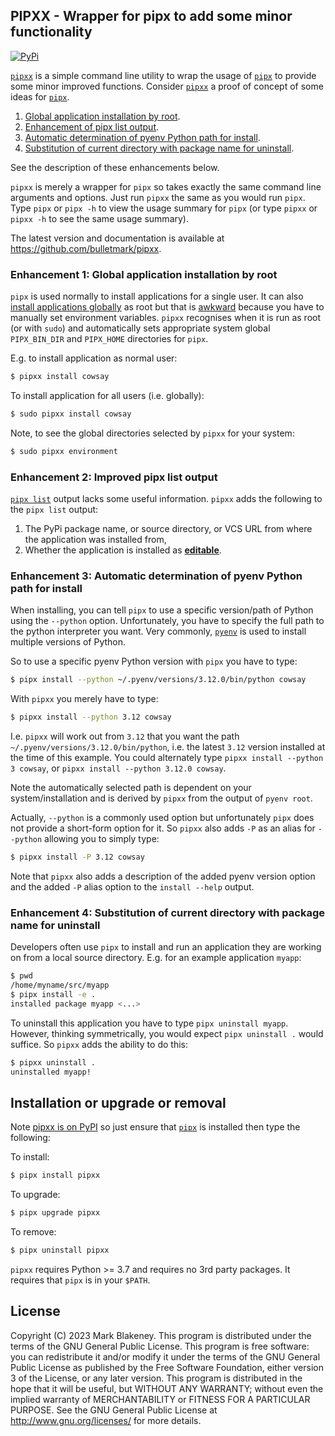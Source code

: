 ## PIPXX - Wrapper for pipx to add some minor functionality
[![PyPi](https://img.shields.io/pypi/v/pipxx)](https://pypi.org/project/pipxx/)

[`pipxx`][pipxx] is a simple command line utility to wrap the usage of
[`pipx`][pipx] to provide some minor improved functions. Consider
[`pipxx`][pipxx] a proof of concept of some ideas for [`pipx`][pipx].

1. [Global application installation by
   root](#enhancement-1-global-application-installation-by-root).
2. [Enhancement of pipx list
   output](#enhancement-2-improved-pipx-list-output).
3. [Automatic determination of pyenv Python path for
   install](#enhancement-3-automatic-determination-of-pyenv-python-path-for-install).
4. [Substitution of current directory with package name for
   uninstall](#enhancement-4-substitution-of-current-directory-with-package-name-for-uninstall).

See the description of these enhancements below.

`pipxx` is merely a wrapper for `pipx` so takes exactly the same command
line arguments and options. Just run `pipxx` the same as you would run
`pipx`. Type `pipx` or `pipx -h` to view the usage summary for `pipx`
(or type `pipxx` or `pipxx -h` to see the same usage summary).

The latest version and documentation is available at
https://github.com/bulletmark/pipxx.

### Enhancement 1: Global application installation by root

`pipx` is used normally to install applications for a single user. It
can also [install applications
globally](https://pypa.github.io/pipx/installation/#installation-options)
as root but that is [awkward](https://github.com/pypa/pipx/issues/754)
because you have to manually set environment variables. `pipxx`
recognises when it is run as root (or with `sudo`) and automatically
sets appropriate system global `PIPX_BIN_DIR` and `PIPX_HOME`
directories for `pipx`.

E.g. to install application as normal user:

```bash
$ pipxx install cowsay
```

To install application for all users (i.e. globally):

```bash
$ sudo pipxx install cowsay
```

Note, to see the global directories selected by `pipxx` for your system:

```bash
$ sudo pipxx environment
   ```

### Enhancement 2: Improved pipx list output

[`pipx list`](https://pypa.github.io/pipx/docs/#pipx-list)
output lacks some useful information. `pipxx` adds the following
to the `pipx list` output:

1. The PyPi package name, or source directory, or VCS URL from where the
   application was installed from,
2. Whether the application is installed as
   [__editable__](https://pypa.github.io/pipx/docs/#pipx-install).

### Enhancement 3: Automatic determination of pyenv Python path for install

When installing, you can tell `pipx` to use a specific version/path of
Python using the `--python` option. Unfortunately, you have to specify
the full path to the python interpreter you want. Very commonly,
[`pyenv`](https://github.com/pyenv/pyenv) is used to install multiple
versions of Python.

So to use a specific pyenv Python version with `pipx` you have to type:

```sh
$ pipx install --python ~/.pyenv/versions/3.12.0/bin/python cowsay
```

With `pipxx` you merely have to type:

```sh
$ pipxx install --python 3.12 cowsay
```

I.e. `pipxx` will work out from `3.12` that you want the path
`~/.pyenv/versions/3.12.0/bin/python`, i.e. the latest `3.12` version
installed at the time of this example. You could alternately type `pipxx
install --python 3 cowsay`, or `pipxx install --python 3.12.0 cowsay`.

Note the automatically selected path is dependent on your
system/installation and is derived by `pipxx` from the output of `pyenv
root`.

Actually, `--python` is a commonly used option but unfortunately `pipx`
does not provide a short-form option for it. So `pipxx` also adds `-P`
as an alias for `--python` allowing you to simply type:

```sh
$ pipxx install -P 3.12 cowsay
```

Note that `pipxx` also adds a description of the added pyenv version
option and the added `-P` alias option to the `install --help` output.

### Enhancement 4: Substitution of current directory with package name for uninstall

Developers often use `pipx` to install and run an application they are
working on from a local source directory. E.g. for an example
application `myapp`:

```sh
$ pwd
/home/myname/src/myapp
$ pipx install -e .
installed package myapp <...>
```

To uninstall this application you have to type `pipx uninstall myapp`.
However, thinking symmetrically, you would expect `pipx uninstall .`
would suffice. So `pipxx` adds the ability to do this:


```sh
$ pipxx uninstall .
uninstalled myapp!
```

## Installation or upgrade or removal

Note [pipxx is on PyPI](https://pypi.org/project/pipxx/) so just ensure
that [`pipx`](https://pypa.github.io/pipx/) is installed then type the
following:

To install:

```bash
$ pipx install pipxx
```

To upgrade:

```bash
$ pipx upgrade pipxx
```

To remove:

```bash
$ pipx uninstall pipxx
```

`pipxx` requires Python >= 3.7 and requires no 3rd party packages. It
requires that `pipx` is in your `$PATH`.

## License

Copyright (C) 2023 Mark Blakeney. This program is distributed under the
terms of the GNU General Public License.
This program is free software: you can redistribute it and/or modify it
under the terms of the GNU General Public License as published by the
Free Software Foundation, either version 3 of the License, or any later
version.
This program is distributed in the hope that it will be useful, but
WITHOUT ANY WARRANTY; without even the implied warranty of
MERCHANTABILITY or FITNESS FOR A PARTICULAR PURPOSE. See the GNU General
Public License at <http://www.gnu.org/licenses/> for more details.

[pipxx]: https://github.com/bulletmark/pipxx
[pipx]: https://pypa.github.io/pipx/

<!-- vim: se ai syn=markdown: -->

